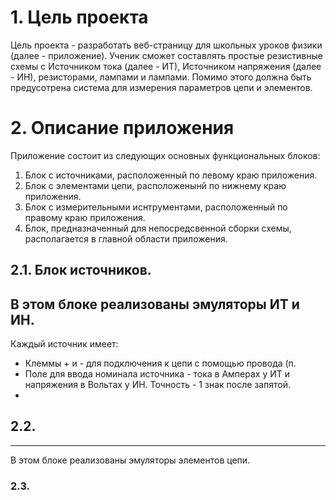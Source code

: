 # 1. Цель проекта
Цель проекта - разработать веб-страницу для школьных уроков физики (далее - приложение). Ученик сможет составлять простые резистивные схемы с Источником тока (далее - ИТ), Источником напряжения (далее - ИН), резисторами, лампами и лампами. Помимо этого должна быть предусотрена система для измерения параметров цепи и элементов.

# 2. Описание приложения
Приложение состоит из следующих основных функциональных блоков:
1. Блок с источниками, расположенный по левому краю приложения.
2. Блок с элементами цепи, расположенынй по нижнему краю приложения.
3. Блок с измерительными иснтрументами, расположенный по правому краю приложения.
4. Блок, предназначенный для непосредсвенной сборки схемы, располагается в главной области приложения. 
## 2.1. Блок источников.

В этом блоке реализованы эмуляторы ИТ и ИН.
---
Каждый источник имеет:
- Клеммы + и - для подключения к цепи с помощью провода (п. 
- Поле для ввода номинала источника - тока в Амперах у ИТ и напряжения в Вольтах у ИН. Точность - 1 знак после запятой.
-  
## 2.2. 
---
В этом блоке реализованы эмуляторы элементов цепи.
### 2.3. 
